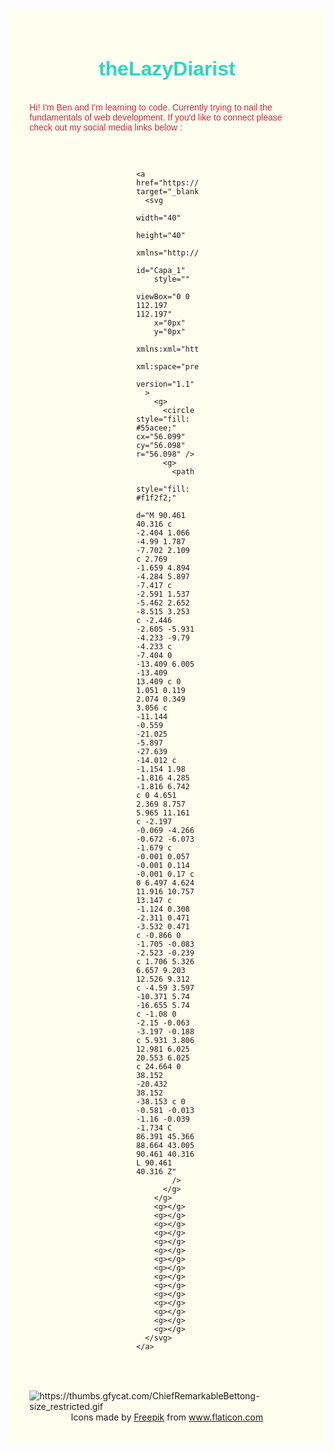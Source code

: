 <div
  style="
    background-color: ivory;
    display: flex;
    flex-direction: column;
    justify-content: center;
    align-items: center;
    padding: 2rem;
  "
>
  <h1
    style="
      font-family: Arial, Helvetica, sans-serif;
      font-size: 2rem;
      color: #27d8c0;
    "
  >
    theLazyDiarist
  </h1>
  <p style="font-family: Arial, Helvetica, sans-serif; color: #d8273f;">
    Hi! I'm Ben and I'm learning to code. Currently trying to nail the
    fundamentals of web development. If you'd like to connect please check out
    my social media links below :
  </p>
  <div
    style="
      display: flex;
      flex-direction: row;
      justify-content: space-evenly;
      width: 100px;
      margin: 2rem;
    "
  >
    <a href="https://www.linkedin.com/in/benjaminfielding/" target="_blank">
      <svg
        width="40"
        height="40"
        xmlns="http://www.w3.org/2000/svg"
        id="Capa_1"
        style=""
        viewBox="0 0 112.196 112.196"
        x="0px"
        y="0px"
        xmlns:xml="http://www.w3.org/XML/1998/namespace"
        xml:space="preserve"
        version="1.1"
      >
        <g>
          <circle style="fill: #007ab9;" cx="56.098" cy="56.097" r="56.098" />
          <g>
            <path
              style="fill: #f1f2f2;"
              d="M 89.616 60.611 v 23.128 H 76.207 V 62.161 c 0 -5.418 -1.936 -9.118 -6.791 -9.118 c -3.705 0 -5.906 2.491 -6.878 4.903 c -0.353 0.862 -0.444 2.059 -0.444 3.268 v 22.524 H 48.684 c 0 0 0.18 -36.546 0 -40.329 h 13.411 v 5.715 c -0.027 0.045 -0.065 0.089 -0.089 0.132 h 0.089 v -0.132 c 1.782 -2.742 4.96 -6.662 12.085 -6.662 C 83.002 42.462 89.616 48.226 89.616 60.611 L 89.616 60.611 Z M 34.656 23.969 c -4.587 0 -7.588 3.011 -7.588 6.967 c 0 3.872 2.914 6.97 7.412 6.97 h 0.087 c 4.677 0 7.585 -3.098 7.585 -6.97 C 42.063 26.98 39.244 23.969 34.656 23.969 L 34.656 23.969 Z M 27.865 83.739 H 41.27 V 43.409 H 27.865 V 83.739 Z"
            />
          </g>
        </g>
        <g></g>
        <g></g>
        <g></g>
        <g></g>
        <g></g>
        <g></g>
        <g></g>
        <g></g>
        <g></g>
        <g></g>
        <g></g>
        <g></g>
        <g></g>
        <g></g>
        <g></g>
      </svg>
    </a>

    <a href="https://twitter.com/thelazydiarist" target="_blank">
      <svg
        width="40"
        height="40"
        xmlns="http://www.w3.org/2000/svg"
        id="Capa_1"
        style=""
        viewBox="0 0 112.197 112.197"
        x="0px"
        y="0px"
        xmlns:xml="http://www.w3.org/XML/1998/namespace"
        xml:space="preserve"
        version="1.1"
      >
        <g>
          <circle style="fill: #55acee;" cx="56.099" cy="56.098" r="56.098" />
          <g>
            <path
              style="fill: #f1f2f2;"
              d="M 90.461 40.316 c -2.404 1.066 -4.99 1.787 -7.702 2.109 c 2.769 -1.659 4.894 -4.284 5.897 -7.417 c -2.591 1.537 -5.462 2.652 -8.515 3.253 c -2.446 -2.605 -5.931 -4.233 -9.79 -4.233 c -7.404 0 -13.409 6.005 -13.409 13.409 c 0 1.051 0.119 2.074 0.349 3.056 c -11.144 -0.559 -21.025 -5.897 -27.639 -14.012 c -1.154 1.98 -1.816 4.285 -1.816 6.742 c 0 4.651 2.369 8.757 5.965 11.161 c -2.197 -0.069 -4.266 -0.672 -6.073 -1.679 c -0.001 0.057 -0.001 0.114 -0.001 0.17 c 0 6.497 4.624 11.916 10.757 13.147 c -1.124 0.308 -2.311 0.471 -3.532 0.471 c -0.866 0 -1.705 -0.083 -2.523 -0.239 c 1.706 5.326 6.657 9.203 12.526 9.312 c -4.59 3.597 -10.371 5.74 -16.655 5.74 c -1.08 0 -2.15 -0.063 -3.197 -0.188 c 5.931 3.806 12.981 6.025 20.553 6.025 c 24.664 0 38.152 -20.432 38.152 -38.153 c 0 -0.581 -0.013 -1.16 -0.039 -1.734 C 86.391 45.366 88.664 43.005 90.461 40.316 L 90.461 40.316 Z"
            />
          </g>
        </g>
        <g></g>
        <g></g>
        <g></g>
        <g></g>
        <g></g>
        <g></g>
        <g></g>
        <g></g>
        <g></g>
        <g></g>
        <g></g>
        <g></g>
        <g></g>
        <g></g>
        <g></g>
      </svg>
    </a>
  </div>
  <br />
  <img
    src="https://thumbs.gfycat.com/ChiefRemarkableBettong-size_restricted.gif"
    alt="https://thumbs.gfycat.com/ChiefRemarkableBettong-size_restricted.gif"
    class="transparent"
  />

  <div>
    Icons made by
    <a href="https://www.flaticon.com/authors/freepik" title="Freepik"
      >Freepik</a
    >
    from
    <a href="https://www.flaticon.com/" title="Flaticon">www.flaticon.com</a>
  </div>
</div>



